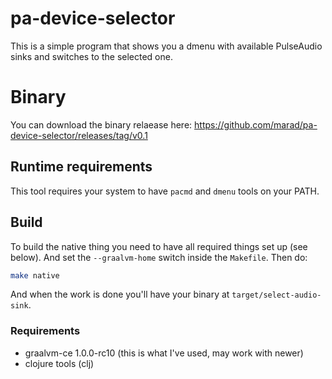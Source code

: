 # pa-device-selector

This is a simple program that shows you a dmenu with available PulseAudio sinks
and switches to the selected one.

# Binary

You can download the binary relaease here: https://github.com/marad/pa-device-selector/releases/tag/v0.1

## Runtime requirements

This tool requires your system to have `pacmd` and `dmenu` tools on your PATH.

## Build

To build the native thing you need to have all required things set up (see below).
And set the `--graalvm-home` switch inside the `Makefile`. Then do:

```bash
make native
```

And when the work is done you'll have your binary at `target/select-audio-sink`.

### Requirements

* graalvm-ce 1.0.0-rc10 (this is what I've used, may work with newer)
* clojure tools (clj)




